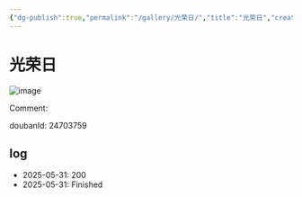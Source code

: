 ```yaml
---
{"dg-publish":true,"permalink":"/gallery/光荣日/","title":"光荣日","created":"2025-06-16T14:31:17.645+08:00"}
---
```



# 光荣日

![image](https://hiraeth-picbed.oss-cn-beijing.aliyuncs.com/20250531154133.webp)

Comment: 



doubanId: 24703759

## log

- 2025-05-31: 200
- 2025-05-31: Finished
